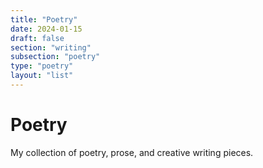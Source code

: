 ```yaml
---
title: "Poetry"
date: 2024-01-15
draft: false
section: "writing"
subsection: "poetry"
type: "poetry"
layout: "list"
---
```


# Poetry

My collection of poetry, prose, and creative writing pieces.
